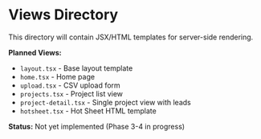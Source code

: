# Views Directory

This directory will contain JSX/HTML templates for server-side rendering.

**Planned Views:**
- `layout.tsx` - Base layout template
- `home.tsx` - Home page
- `upload.tsx` - CSV upload form
- `projects.tsx` - Project list view
- `project-detail.tsx` - Single project view with leads
- `hotsheet.tsx` - Hot Sheet HTML template

**Status:** Not yet implemented (Phase 3-4 in progress)
